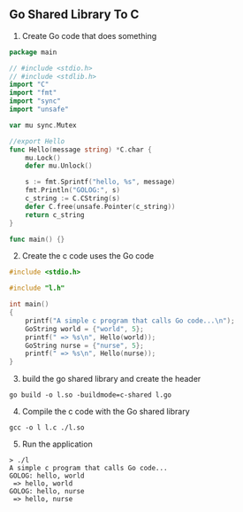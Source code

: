 ## Go Shared Library To C

1. Create Go code that does something

```go
package main

// #include <stdio.h>
// #include <stdlib.h>
import "C"
import "fmt"
import "sync"
import "unsafe"

var mu sync.Mutex

//export Hello
func Hello(message string) *C.char {
    mu.Lock()
    defer mu.Unlock()

    s := fmt.Sprintf("hello, %s", message)
    fmt.Println("GOLOG:", s)
    c_string := C.CString(s)
    defer C.free(unsafe.Pointer(c_string))
    return c_string
}

func main() {}
```

2. Create the c code uses the Go code

```c
#include <stdio.h>

#include "l.h"

int main() 
{
    printf("A simple c program that calls Go code...\n");
    GoString world = {"world", 5};
    printf(" => %s\n", Hello(world));
    GoString nurse = {"nurse", 5};
    printf(" => %s\n", Hello(nurse));
}
```

3. build the go shared library and create the header

```shell
go build -o l.so -buildmode=c-shared l.go
```

4. Compile the c code with the Go shared library

```shell
gcc -o l l.c ./l.so
```

5. Run the application

```shell
> ./l
A simple c program that calls Go code...
GOLOG: hello, world
 => hello, world
GOLOG: hello, nurse
 => hello, nurse
```

